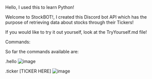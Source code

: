 Hello, I used this to learn Python!

Welcome to StockBOT!, I created this Discord bot API which has the purpose of retrieving data about stocks through their Tickers!

If you would like to try it out yourself, look at the TryYourself.md file!


Commands:

So far the commands available are: 

.hello
![image](https://github.com/user-attachments/assets/4a759706-6af9-4a3c-8f94-48b6008a4259)


.ticker [TICKER HERE]
![image](https://github.com/user-attachments/assets/d860b364-7012-47ee-8684-4d1ca63fc40f)

